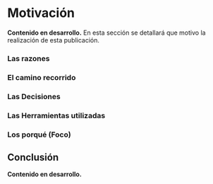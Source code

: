 # Motivación
**Contenido en desarrollo.**
En esta sección se detallará que motivo la realización de esta publicación.

### Las razones

### El camino recorrido

### Las Decisiones

### Las Herramientas utilizadas

### Los porqué (Foco)

## Conclusión
**Contenido en desarrollo.**

